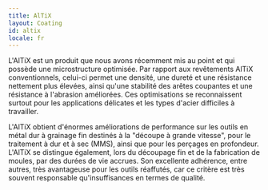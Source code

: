 ```yaml
---
title: AlTiX
layout: Coating
id: altix
locale: fr
---
```

L'AlTiX est un produit que nous avons récemment mis au point et qui possède une microstructure optimisée. Par rapport aux revêtements AlTiX conventionnels, celui-ci permet une densité, une dureté et une résistance nettement plus élevées, ainsi qu'une stabilité des arêtes coupantes et une résistance à l'abrasion améliorées. Ces optimisations se reconnaissent surtout pour les applications délicates et les types d'acier difficiles à travailler.

L'AlTiX obtient d'énormes améliorations de performance sur les outils en métal dur à grainage fin destinés à la "découpe à grande vitesse", pour le traitement à dur et à sec (MMS), ainsi que pour les perçages en profondeur. L'AlTiX se distingue également, lors du découpage fin et de la fabrication de moules, par des durées de vie accrues. Son excellente adhérence, entre autres, très avantageuse pour les outils réaffutés, car ce critère est très souvent responsable qu'insuffisances en termes de qualité.

